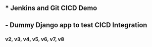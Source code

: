 ## * Jenkins and Git CICD Demo
## - Dummy Django app to test CICD Integration
### v2, v3, v4, v5, v6, v7, v8
